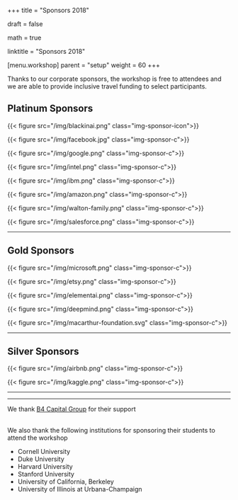 +++
title = "Sponsors 2018"

draft = false

math = true

linktitle = "Sponsors 2018"

[menu.workshop]
  parent = "setup"
  weight = 60
+++

Thanks to our corporate sponsors, the workshop is free to attendees and we are able to provide inclusive travel funding to select participants.

## Platinum Sponsors

{{< figure src="/img/blackinai.png" class="img-sponsor-icon">}}

{{< figure src="/img/facebook.jpg" class="img-sponsor-c">}}

{{< figure src="/img/google.png" class="img-sponsor-c">}}

{{< figure src="/img/intel.png" class="img-sponsor-c">}}

{{< figure src="/img/ibm.png" class="img-sponsor-c">}}

{{< figure src="/img/amazon.png" class="img-sponsor-c">}}

{{< figure src="/img/walton-family.png" class="img-sponsor-c">}}

{{< figure src="/img/salesforce.png" class="img-sponsor-c">}}

<hr>

## Gold Sponsors

{{< figure src="/img/microsoft.png" class="img-sponsor-c">}}

{{< figure src="/img/etsy.png" class="img-sponsor-c">}}

{{< figure src="/img/elementai.png" class="img-sponsor-c">}}

{{< figure src="/img/deepmind.png" class="img-sponsor-c">}}

{{< figure src="/img/macarthur-foundation.svg" class="img-sponsor-c">}}

<hr>

## Silver Sponsors

{{< figure src="/img/airbnb.png" class="img-sponsor-c">}}

{{< figure src="/img/kaggle.png" class="img-sponsor-c">}}

<hr>

<hr>

We thank [B4 Capital Group](https://b4capitalgroup.com/) for their support
<br><br>

We also thank the following institutions  for sponsoring their students to attend the  workshop

 - Cornell University
 - Duke University
 - Harvard University
 - Stanford University
 - University of California, Berkeley
 - University of Illinois at Urbana-Champaign